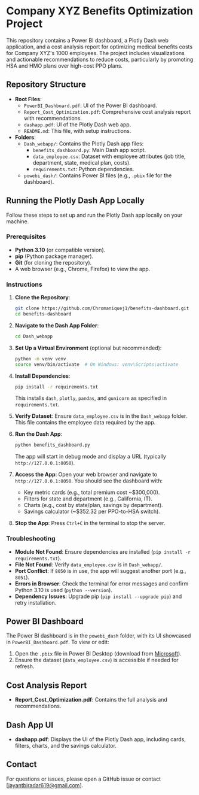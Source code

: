 # Company XYZ Benefits Optimization Project

This repository contains a Power BI dashboard, a Plotly Dash web application, and a cost analysis report for optimizing medical benefits costs for Company XYZ's 1000 employees. The project includes visualizations and actionable recommendations to reduce costs, particularly by promoting HSA and HMO plans over high-cost PPO plans.

## Repository Structure
- **Root Files**:
  - `PowerBI_Dashboard.pdf`: UI of the Power BI dashboard.
  - `Report_Cost_Optimization.pdf`: Comprehensive cost analysis report with recommendations.
  - `dashapp.pdf`: UI of the Plotly Dash web app.
  - `README.md`: This file, with setup instructions.
- **Folders**:
  - `Dash_webapp/`: Contains the Plotly Dash app files:
    - `benefits_dashboard.py`: Main Dash app script.
    - `data_employee.csv`: Dataset with employee attributes (job title, department, state, medical plan, costs).
    - `requirements.txt`: Python dependencies.
  - `powebi_dash/`: Contains Power BI files (e.g., `.pbix` file for the dashboard).

## Running the Plotly Dash App Locally

Follow these steps to set up and run the Plotly Dash app locally on your machine.

### Prerequisites
- **Python 3.10** (or compatible version).
- **pip** (Python package manager).
- **Git** (for cloning the repository).
- A web browser (e.g., Chrome, Firefox) to view the app.

### Instructions
1. **Clone the Repository**:
   ```bash
   git clone https://github.com/Chromaniquej1/benefits-dashboard.git
   cd benefits-dashboard
   ```

2. **Navigate to the Dash App Folder**:
   ```bash
   cd Dash_webapp
   ```

3. **Set Up a Virtual Environment** (optional but recommended):
   ```bash
   python -m venv venv
   source venv/bin/activate  # On Windows: venv\Scripts\activate
   ```

4. **Install Dependencies**:
   ```bash
   pip install -r requirements.txt
   ```
   This installs `dash`, `plotly`, `pandas`, and `gunicorn` as specified in `requirements.txt`.

5. **Verify Dataset**:
   Ensure `data_employee.csv` is in the `Dash_webapp` folder. This file contains the employee data required by the app.

6. **Run the Dash App**:
   ```bash
   python benefits_dashboard.py
   ```
   The app will start in debug mode and display a URL (typically `http://127.0.0.1:8050`).

7. **Access the App**:
   Open your web browser and navigate to `http://127.0.0.1:8050`. You should see the dashboard with:
   - Key metric cards (e.g., total premium cost ~$300,000).
   - Filters for state and department (e.g., California, IT).
   - Charts (e.g., cost by state/plan, savings by department).
   - Savings calculator (~$352.32 per PPO-to-HSA switch).

8. **Stop the App**:
   Press `Ctrl+C` in the terminal to stop the server.

### Troubleshooting
- **Module Not Found**: Ensure dependencies are installed (`pip install -r requirements.txt`).
- **File Not Found**: Verify `data_employee.csv` is in `Dash_webapp/`.
- **Port Conflict**: If `8050` is in use, the app will suggest another port (e.g., `8051`).
- **Errors in Browser**: Check the terminal for error messages and confirm Python 3.10 is used (`python --version`).
- **Dependency Issues**: Upgrade pip (`pip install --upgrade pip`) and retry installation.

## Power BI Dashboard
The Power BI dashboard is in the `powebi_dash` folder, with its UI showcased in `PowerBI_Dashboard.pdf`. To view or edit:
1. Open the `.pbix` file in Power BI Desktop (download from [Microsoft](https://powerbi.microsoft.com/)).
2. Ensure the dataset (`data_employee.csv`) is accessible if needed for refresh.

## Cost Analysis Report
- **Report_Cost_Optimization.pdf**: Contains the full analysis and recommendations.


## Dash App UI
- **dashapp.pdf**: Displays the UI of the Plotly Dash app, including cards, filters, charts, and the savings calculator.


## Contact
For questions or issues, please open a GitHub issue or contact [jayantbiradar619@gmail.com].
